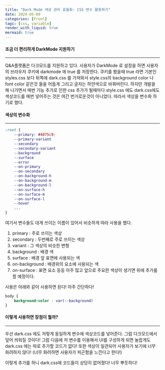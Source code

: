 ```yaml
---
title: "Dark Mode 색상 관리 효율화: CSS 변수 활용하기"
date: 2024-05-09
categories: [Front]
tags: [css, variable]
render_with_liquid: true
mermaid: true
---
```

#### 조금 더 편리하게 DarkMode 지원하기
---
Q&A플랫폼은 다크모드를 지원하고 있다. 사용자가 DarkMode 로 설정을 하면 사용자의 브라우저 쿠키에 darkmode 에 true 를 저장한다. 쿠키를 봤을때 true 라면 기본인 styles.css 보다 뒤쪽에 dark.css 를 가져와서 style.css의  background color 나 font color 같은것 들을 어둡게 그리고 글자는 하얀색으로 바꿔버린다. 하지만 개발을 해 나가면서 매번 기능 추가로 인한 css 추가가 될때마다 style.css 에도 dark.css에도 색상코드를 매번 넣어주는 것은 여간 번거로운것이 아니었다. 따라서 색상을 변수화 하기로 했다.

#### 색상의 변수화
---
```css
:root {
	--primary: #4075c9;
	--primary-variant
	--secondary
	--secondary-variant
	--background
	--surface
	--error
	--on-primary
	--on-secondary
	--on-background-h
	--on-background-m 
	--on-background-l
	--on-surface-h 
	--on-surface-m 
	--on-surface-l 
	--hover
	...
}
```

여기서 변수들도 대게 쓰이는 이름이 있어서 비슷하게 따라 사용을 했다.
1. primary : 주로 쓰이는 색상
2. secondary : 두번째로 주로 쓰이는 색상
3. variant : 그 색상의 비슷한 변형
4. background : 배경 색
5. surface : 배경 앞 표면에 사용되는 색
6. on-background : 배경위의 요소에 사용되는 색
7. on-surface : 표면 요소
등등 아주 많고 앞으로 주요한 색상이 생기면 위에 추가를 할 예정이다.

사용은 아래와 같이 사용하면 된다! 아주 간단하다!
```css
body {
	background-color : var(--background)
}
```

#### 이렇게 사용하면 장점이 뭘까?
---
우선 dark.css 에도 저렇게 동일하게 변수에 색상코드를 넣어준다. 그럼 다크모드에서 덮어 씌워질 것이다!
그럼 다음에 저 변수를 이용해서 UI를 구성하게 되면 놀랍게도 dark.css 에는 따로 추가할 코드가 없다!
또한 색상이 일관되어 사용자가 보기에 너무 화려하지 않다! (너무 화려하면 사용자가 피곤함을 느낀다고 한다!)

이렇게 추가를 하니 dark.css에 코드들이 상당히 없어졌다! 너무 뿌듯하다!